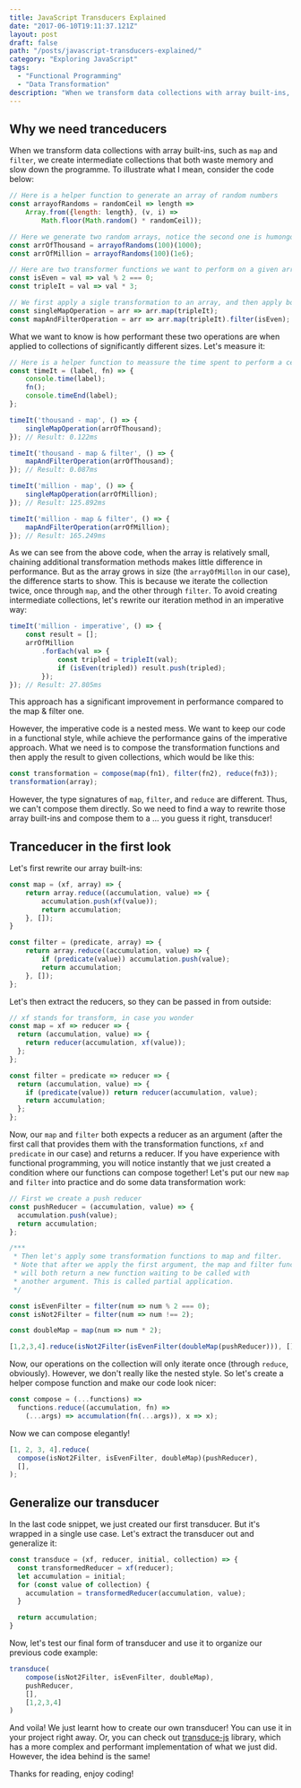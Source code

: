 ```yaml
---
title: JavaScript Transducers Explained
date: "2017-06-10T19:11:37.121Z"
layout: post
draft: false
path: "/posts/javascript-transducers-explained/"
category: "Exploring JavaScript"
tags:
  - "Functional Programming"
  - "Data Transformation"
description: "When we transform data collections with array built-ins, such as map and filter, we create intermediate collections that both waste memory and slow down our programme. Luckily, we have transducers to help us out! Transducers are composable and efficient data transformation functions which doesn't create intermediate collections. I guess the last sentence doesn't help in explaining at all. So, let's dive in with examples!"
---
```

## Why we need tranceducers
When we transform data collections with array built-ins, such as `map` and `filter`, we create intermediate collections that both waste memory and slow down the programme. To illustrate what I mean, consider the code below:

```javascript
// Here is a helper function to generate an array of random numbers
const arrayofRandoms = randomCeil => length =>
    Array.from({length: length}, (v, i) =>
        Math.floor(Math.random() * randomCeil));

// Here we generate two random arrays, notice the second one is humongously big.
const arrOfThousand = arrayofRandoms(100)(1000);
const arrOfMillion = arrayofRandoms(100)(1e6);

// Here are two transformer functions we want to perform on a given array
const isEven = val => val % 2 === 0;
const tripleIt = val => val * 3;

// We first apply a sigle transformation to an array, and then apply both transformations:
const singleMapOperation = arr => arr.map(tripleIt);
const mapAndFilterOperation = arr => arr.map(tripleIt).filter(isEven);

```

What we want to know is how performant these two operations are when applied to collections of significantly different sizes. Let's measure it:

```javascript
// Here is a helper function to meassure the time spent to perform a certain function
const timeIt = (label, fn) => {
    console.time(label);
    fn();
    console.timeEnd(label);
};

timeIt('thousand - map', () => {
    singleMapOperation(arrOfThousand);
}); // Result: 0.122ms

timeIt('thousand - map & filter', () => {
    mapAndFilterOperation(arrOfThousand);
}); // Result: 0.087ms

timeIt('million - map', () => {
    singleMapOperation(arrOfMillion);
}); // Result: 125.892ms

timeIt('million - map & filter', () => {
    mapAndFilterOperation(arrOfMillion);
}); // Result: 165.249ms
```
As we can see from the above code, when the array is relatively small, chaining additional transformation methods makes little difference in performance. But as the array grows in size (the `arrayOfMillon` in our case), the difference starts to show. This is because we iterate the collection twice, once through `map`, and the other through `filter`. To avoid creating intermediate collections, let's rewrite our iteration method in an imperative way:

```javascript
timeIt('million - imperative', () => {
    const result = [];
    arrOfMillion
        .forEach(val => {
            const tripled = tripleIt(val);
            if (isEven(tripled)) result.push(tripled);
        });
}); // Result: 27.805ms
```
This approach has a significant improvement in performance compared to the map & filter one.

However, the imperative code is a nested mess. We want to keep our code in a functional style, while achieve the performance gains of the imperative approach. What we need is to compose the transformation functions and then apply the result to given collections, which would be like this:

```javascript
const transformation = compose(map(fn1), filter(fn2), reduce(fn3));
transformation(array);
```

However, the type signatures of `map`, `filter`, and `reduce` are different. Thus, we can't compose them directly. So we need to find a way to rewrite those array built-ins and compose them to a ... you guess it right, transducer!

## Tranceducer in the first look
Let's first rewrite our array built-ins:
```javascript
const map = (xf, array) => {
    return array.reduce((accumulation, value) => {
        accumulation.push(xf(value));
        return accumulation;
    }, []);
}

const filter = (predicate, array) => {
    return array.reduce((accumulation, value) => {
        if (predicate(value)) accumulation.push(value);
        return accumulation;
    }, []);
};
```

Let's then extract the reducers, so they can be passed in from outside:

```javascript
// xf stands for transform, in case you wonder
const map = xf => reducer => {
  return (accumulation, value) => {
    return reducer(accumulation, xf(value));
  };
};

const filter = predicate => reducer => {
  return (accumulation, value) => {
    if (predicate(value)) return reducer(accumulation, value);
    return accumulation;
  };
};
```

Now, our `map` and `filter` both expects a reducer as an argument (after the first call that provides them with the transformation functions, `xf` and `predicate` in our case) and returns a reducer. If you have experience with functional programming, you will notice instantly that we just created a condition where our functions can compose together! Let's put our new `map` and `filter` into practice and do some data transformation work:

```javascript
// First we create a push reducer
const pushReducer = (accumulation, value) => {
  accumulation.push(value);
  return accumulation;
};

/***
 * Then let's apply some transformation functions to map and filter.
 * Note that after we apply the first argument, the map and filter functions
 * will both return a new function waiting to be called with
 * another argument. This is called partial application.
 */

const isEvenFilter = filter(num => num % 2 === 0);
const isNot2Filter = filter(num => num !== 2);

const doubleMap = map(num => num * 2);

[1,2,3,4].reduce(isNot2Filter(isEvenFilter(doubleMap(pushReducer))), []);
```

Now, our operations on the collection will only iterate once (through `reduce`, obviously). However, we don't really like the nested style. So let's create a helper compose function and make our code look nicer:

```javascript
const compose = (...functions) =>
  functions.reduce((accumulation, fn) =>
    (...args) => accumulation(fn(...args)), x => x);
```

Now we can compose elegantly!

```javascript
[1, 2, 3, 4].reduce(
  compose(isNot2Filter, isEvenFilter, doubleMap)(pushReducer),
  [],
);
```

## Generalize our transducer

In the last code snippet, we just created our first transducer. But it's wrapped in a single use case. Let's extract the transducer out and generalize it:

```javascript
const transduce = (xf, reducer, initial, collection) => {
  const transformedReducer = xf(reducer);
  let accumulation = initial;
  for (const value of collection) {
    accumulation = transformedReducer(accumulation, value);
  }

  return accumulation;
}
```

Now, let's test our final form of transducer and use it to organize our previous code example:

```javascript
transduce(
    compose(isNot2Filter, isEvenFilter, doubleMap),
    pushReducer,
    [],
    [1,2,3,4]
)
```

And voila! We just learnt how to create our own transducer! You can use it in your project right away. Or, you can check out [transduce-js](https://github.com/cognitect-labs/transducers-js) library, which has a more complex and performant implementation of what we just did. However, the idea behind is the same!

Thanks for reading, enjoy coding!


